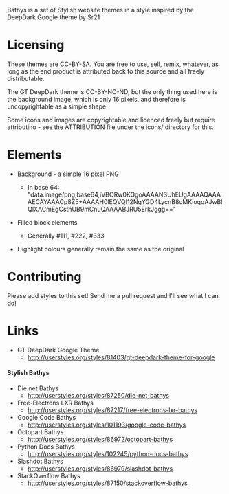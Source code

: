 Bathys is a set of Stylish website themes in a style inspired by the 
DeepDark Google theme by Sr21

# Licensing

These themes are CC-BY-SA. You are free to use, sell, remix, whatever, as long
as the end product is attributed back to this source and all freely distributable.

The GT DeepDark theme is CC-BY-NC-ND, but the only thing used here is the 
background image, which is only 16 pixels, and therefore is uncopyrightable 
as a simple shape.

Some icons and images are copyrightable and licenced freely but require
attributino - see the ATTRIBUTION file under the icons/ directory for this.

# Elements

 * Background - a simple 16 pixel PNG
     * In base 64: "data:image/png;base64,iVBORw0KGgoAAAANSUhEUgAAAAQAAAAECAYAAACp8Z5+AAAAH0lEQVQI12NgYGD4LycnB8cMKioqqAJwBlQlXACmEgCsthUB9mCnuQAAAABJRU5ErkJggg=="
     
 * Filled block elements
     * Generally #111, #222, #333

 * Highlight colours generally remain the same as the original
     
# Contributing

Please add styles to this set! Send me a pull request and I'll see what I can do!

# Links

 * GT DeepDark Google Theme
     * http://userstyles.org/styles/81403/gt-deepdark-theme-for-google

#### Stylish Bathys

 * Die.net Bathys
     * http://userstyles.org/styles/87250/die-net-bathys
 * Free-Electrons LXR Bathys
     * http://userstyles.org/styles/87217/free-electrons-lxr-bathys
 * 	Google Code Bathys
     * http://userstyles.org/styles/101193/google-code-bathys
 * 	Octopart Bathys
     * http://userstyles.org/styles/86972/octopart-bathys
 * 	Python Docs Bathys
     * http://userstyles.org/styles/102245/python-docs-bathys
 * 	Slashdot Bathys
     * http://userstyles.org/styles/86979/slashdot-bathys
 * 	StackOverflow Bathys
     * http://userstyles.org/styles/87150/stackoverflow-bathys

